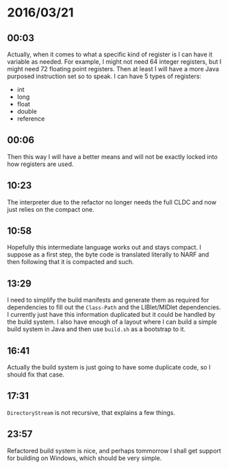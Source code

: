 # 2016/03/21

## 00:03

Actually, when it comes to what a specific kind of register is I can have it
variable as needed. For example, I might not need 64 integer registers, but
I might need 72 floating point registers. Then at least I will have a more
Java purposed instruction set so to speak. I can have 5 types of registers:

 * int
 * long
 * float
 * double
 * reference

## 00:06

Then this way I will have a better means and will not be exactly locked into
how registers are used.

## 10:23

The interpreter due to the refactor no longer needs the full CLDC and now just
relies on the compact one.

## 10:58

Hopefully this intermediate language works out and stays compact. I suppose
as a first step, the byte code is translated literally to NARF and then
following that it is compacted and such.

## 13:29

I need to simplify the build manifests and generate them as required for
dependencies to fill out the `Class-Path` and the LIBlet/MIDlet dependencies.
I currently just have this information duplicated but it could be handled by
the build system. I also have enough of a layout where I can build a simple
build system in Java and then use `build.sh` as a bootstrap to it.

## 16:41

Actually the build system is just going to have some duplicate code, so I
should fix that case.

## 17:31

`DirectoryStream` is not recursive, that explains a few things.

## 23:57

Refactored build system is nice, and perhaps tommorrow I shall get support for
building on Windows, which should be very simple.


